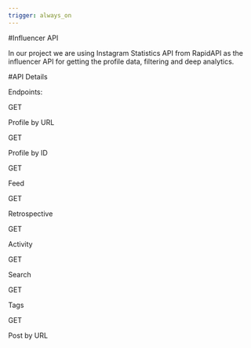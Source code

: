 ```yaml
---
trigger: always_on
---
```


#Influencer API

In our project we are using Instagram Statistics API from RapidAPI as the influencer API for getting the profile data, filtering and deep analytics.

#API Details

Endpoints:

GET

Profile by URL

GET

Profile by ID

GET

Feed

GET

Retrospective

GET

Activity

GET

Search

GET

Tags

GET

Post by URL
